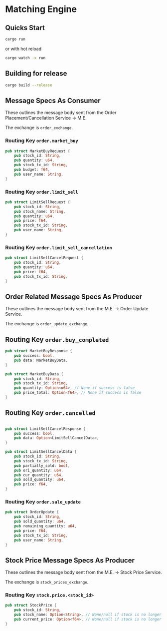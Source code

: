 # Matching Engine

## Quicks Start

```bash
cargo run
```

or with hot reload

```bash
cargo watch -x run
```

## Building for release

```bash
cargo build --release
```

## Message Specs As Consumer 
These outlines the message body sent from the Order Placement/Cancellation Service -> M.E. 

The exchange is `order_exchange`.

### Routing Key `order.market_buy`
```rs
pub struct MarketBuyRequest {
    pub stock_id: String,
    pub quantity: u64,
    pub stock_tx_id: String,
    pub budget: f64,
    pub user_name: String,
}
```

### Routing Key `order.limit_sell`
```rs
pub struct LimitSellRequest {
    pub stock_id: String,
    pub stock_name: String,
    pub quantity: u64,
    pub price: f64,
    pub stock_tx_id: String,
    pub user_name: String,
}
```


### Routing Key `order.limit_sell_cancellation`
```rs
pub struct LimitSellCancelRequest {
    pub stock_id: String,
    pub quantity: u64,
    pub price: f64,
    pub stock_tx_id: String,
}
```

## Order Related Message Specs As Producer
These outlines the message body sent from the M.E. -> Order Update Service.

The exchange is `order_update_exchange`.

## Routing Key `order.buy_completed`
```rs
pub struct MarketBuyResponse {
    pub success: bool,
    pub data: MarketBuyData,
}

pub struct MarketBuyData {
    pub stock_id: String,
    pub stock_tx_id: String,
    pub quantity: Option<u64>, // None if success is false
    pub price_total: Option<f64>, // None if success is false
}
```

## Routing Key `order.cancelled`
```rs

pub struct LimitSellCancelResponse {
    pub success: bool,
    pub data: Option<LimitSellCancelData>,
}

pub struct LimitSellCancelData {
    pub stock_id: String,
    pub stock_tx_id: String,
    pub partially_sold: bool,
    pub ori_quantity: u64,
    pub cur_quantity: u64,
    pub sold_quantity: u64,
    pub price: f64,
}
```

### Routing Key `order.sale_update`
```rs
pub struct OrderUpdate {
    pub stock_id: String,
    pub sold_quantity: u64,
    pub remaining_quantity: u64,
    pub price: f64,
    pub stock_tx_id: String,
    pub user_name: String,
}
```

## Stock Price Message Specs As Producer
These outlines the message body sent from the M.E. -> Stock Price Service.

The exchange is `stock_prices_exchange`.

### Routing Key `stock.price.<stock_id>`
```rs
pub struct StockPrice {
    pub stock_id: String,
    pub stock_name: Option<String>, // None/null if stock is no longer available
    pub current_price: Option<f64>, // None/null if stock is no longer available
}